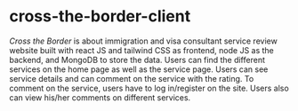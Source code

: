 # cross-the-border-client

<i>Cross the Border</i> is about immigration and visa consultant service review website built with react JS and tailwind CSS as frontend, node JS as the backend, and MongoDB to store the data. Users can find the different services on the home page as well as the service page. Users can see service details and can comment on the service with the rating. To comment on the service, users have to log in/register on the site. Users also can view his/her comments on different services. 
